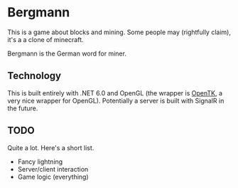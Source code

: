 # Bergmann

This is a game about blocks and mining. Some people may (rightfully claim), it's a a clone of minecraft.

Bergmann is the German word for miner.

## Technology

This is built entirely with .NET 6.0 and OpenGL (the wrapper is [OpenTK](https://opentk.net/), a very nice wrapper for OpenGL). Potentially a server is built with SignalR in the future.

## TODO
Quite a lot. Here's a short list.

- Fancy lightning
- Server/client interaction
- Game logic (everything)